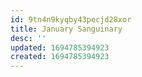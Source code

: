 ```yaml
---
id: 9tn4n9kyqby43pecjd28xor
title: January Sanguinary
desc: ''
updated: 1694785394923
created: 1694785394923
---
```

